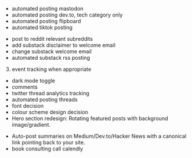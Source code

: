<!-- 1. email check -->
<!-- 2. replace broken links -abp, leonlinsx -->
<!-- 4. change images to png -->
<!-- 5. Create a small design tokens file (_tokens.css) with your radius, shadows, type scale, spacing.
Replace one-off values with variables. -->
<!-- 6. table of contents -->
<!-- 7. pagination ellipses too high -->
<!-- 8. substack embed in blogpost design  -->
<!-- 9. related posts left aligned not center -->
<!-- 10. easter egg mouse hover for longer befor reveal -->
<!-- - share button for socials -->
<!-- - use tags and new page for tag filters -->
<!-- - share mobile close on tap fix -->
<!-- - related post on articles styling spacing too wide -->
<!-- - related posts image vs title alignment -->
<!-- - automated posting twitter -->
<!-- - search bar icon display floating outside of box -->
<!-- - Enable Brotli/Gzip compression for text-based resources. -->
<!-- - linkinator check -->
<!-- - minify javascript check -->
<!-- - bluesky automated posting -->
<!-- - Heatmaps or scroll depth analytics https://clarity.microsoft.com/projects/view/tegwfukh6k/gettingstarted --> 
<!-- - google search console domain verification https://search.google.com/search-console?resource_id=https://www.leonlinsx.com/ -->
<!-- - bing webmaster -->
<!-- - cleaner url for posts -->
- automated posting mastodon
- automated posting dev.to, tech category only
- automated posting flipboard
- automated tiktok posting
<!-- - publish0x -->
<!-- - tealfeed; seems nonexistent -->
- post to reddit relevant subreddits
- add substack disclaimer to welcome email
- change substack welcome email
- automated substack rss posting
3. event tracking when appropriate
- dark mode toggle
- comments
- twitter thread analytics tracking
- automated posting threads
- font decision
- colour scheme design decision
- Hero section redesign: Rotating featured posts with background image/gradient.
<!-- - Auto-generate sitemap + submit to Google Search Console & Bing Webmaster Tools. -->
<!-- - Periodically ping search engines when new posts go live. -->
- Auto-post summaries on Medium/Dev.to/Hacker News with a canonical link pointing back to your site.
- book consulting call calendly
